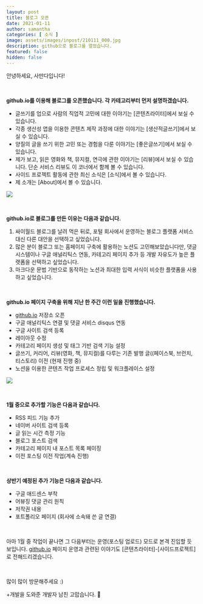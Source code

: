 ```yaml
---
layout: post
title: 블로그 오픈
date: 2021-01-11
author: samantha
categories: [ 소식 ]
image: assets/images/inpost/210111_000.jpg
description: github으로 블로그를 열었습니다.
featured: false
hidden: false
---
```

안녕하세요, 사만다입니다!

<br/>

**github.io를 이용해 블로그를 오픈했습니다. 각 카테고리부터 먼저 설명하겠습니다.**

- 글쓰기를 업으로 사람의 직업적 고민에 대한 이야기는 [콘텐츠라이터]에서 보실 수 있습니다.
- 각종 생산성 앱을 이용한 콘텐츠 제작 과정에 대한 이야기는 [생산적글쓰기]에서 보실 수 있습니다.
- 양질의 글을 쓰기 위한 고민 또는 경험을 다룬 이야기는 [좋은글쓰기]에서 보실 수 있습니다.
- 제가 보고, 읽은 영화와 책, 뮤지컬, 연극에 관한 이야기는 [리뷰]에서 보실 수 있습니다. 단순 서비스 리뷰도 이 코너에서 함께 볼 수 있습니다.
- 사이드 프로젝트 활동에 관한 최신 소식은 [소식]에서 볼 수 있습니다.
- 제 소개는 [About]에서 볼 수 있습니다.

![](https://github.com/samantha-writer/samantha-writer.github.io/blob/master/assets/images/inpost/210111_000.jpg?raw=true)

<br/>

**github.io로 블로그를 만든 이유는 다음과 같습니다.**

1. 싸이월드 블로그를 날려 먹은 뒤로, 포털 회사에서 운영하는 블로그 플랫폼 서비스 대신 다른 대안을 선택하고 싶었습니다.
2. 많은 분이 블로그 또는 홈페이지 구축에 활용하는 노션도 고민해보았습니다만, 댓글 시스템이나 구글 애널리틱스 연동, 카테고리 페이지 추가 등 개발 자유도가 높은 플랫폼을 선택하고 싶었습니다.
3. 마크다운 문법 기반으로 동작하는 노션과 최대한 입력 서식이 비슷한 플랫폼을 사용하고 싶었습니다.

<br/>

**github.io 페이지 구축을 위해 지난 한 주간 이런 일을 진행했습니다.**

- [github.io](http://github.io) 저장소 오픈
- 구글 애널리틱스 연결 및 댓글 서비스 disqus 연동
- 구글 사이트 검색 등록
- 레이아웃 수정
- 카테고리 페이지 생성 및 태그 기반 검색 기능 설정
- 글쓰기, 커리어, 리뷰(영화, 책, 뮤지컬)를 다루는 기존 발행 글((페이스북, 브런치, 티스토리) 이전 (현재 진행 중)
- 노션을 이용한 콘텐츠 작업 프로세스 정립 및 워크플레이스 설정

![](https://github.com/samantha-writer/samantha-writer.github.io/blob/master/assets/images/inpost/210111_001.jpg?raw=true)

<br/>

**1월 중으로 추가할 기능은 다음과 같습니다.**

- RSS 피드 기능 추가
- 네이버 사이트 검색 등록
- 글 읽는 시간 측정 기능
- 블로그 포스트 검색
- 카테고리 페이지 내 포스트 목록 페이징
- 이전 포스팅 이전 작업(계속 진행)

<br/>

**상반기 예정된 추가 기능은 다음과 같습니다.**
- 구글 애드센스 부착
- 어뷰징 댓글 관리 원칙
- 저작권 내용
- 포트폴리오 페이지 (회사에 소속돼 쓴 글 연결)

<br/>

아마 1월 중 작업이 끝나면 그 다음부터는 운영(포스팅 업로드) 모드로 본격 진입할 듯 보입니다. [github.io](http://github.io) 페이지 운영과 관련된 이야기도 [콘텐츠라이터]-[사이드프로젝트]로 전해드리겠습니다.

<br/>

많이 많이 방문해주세요 :)

+개발을 도와준 개발자 남친 고맙습니다. 🙂

<br/>
